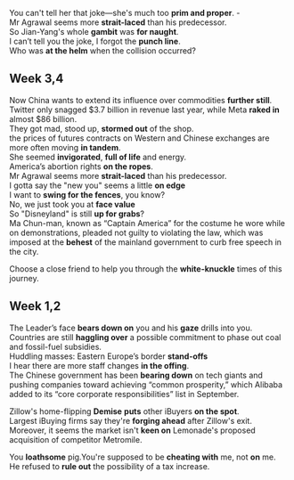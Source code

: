 

You can't tell her that joke—she's much too **prim and proper**. -  
Mr Agrawal seems more **strait-laced** than his predecessor.  
So Jian-Yang's whole **gambit** was **for naught**.  
I can’t tell you the joke, I forgot the **punch line**.  
Who was **at the helm** when the collision occurred?  

## Week 3,4

Now China wants to extend its influence over commodities **further still**.   
Twitter only snagged $3.7 billion in revenue last year, while Meta **raked in** almost $86 billion.  
They got mad, stood up, **stormed out** of the shop.  
the prices of futures contracts on Western and Chinese exchanges are more often moving **in tandem**.  
She seemed **invigorated**, **full of life** and energy.  
America’s abortion rights **on the ropes**.  
Mr Agrawal seems more **strait-laced** than his predecessor.  
I gotta say the "new you" seems a little **on edge**  
I want to **swing for the fences**, you know?  
No, we just took you at **face value**  
So "Disneyland" is still **up for grabs**?    
Ma Chun-man, known as “Captain America” for the costume he wore while on demonstrations, pleaded not guilty to violating the law, which was imposed at the **behest** of the mainland government to curb free speech in the city.   

Choose a close friend to help you through the **white-knuckle** times of this journey.  

## Week 1,2

The Leader’s face **bears down on** you and his **gaze** drills into you.  
Countries are still **haggling over** a possible commitment to phase out coal and fossil-fuel subsidies.  
Huddling masses: Eastern Europe’s border **stand-offs**  
I hear there are more staff changes **in the offing**.  
The Chinese government has been **bearing down** on tech giants and pushing companies toward achieving “common prosperity,” which Alibaba added to its “core corporate responsibilities” list in September.  

Zillow's home-flipping **Demise** **puts** other iBuyers **on the spot**.  
Largest iBuying firms say they're **forging ahead** after Zillow's exit.  
Moreover, it seems the market isn't **keen on** Lemonade's proposed acquisition of competitor Metromile.  

You **loathsome** pig.You're supposed to be **cheating with** me, not **on** me.  
He refused to **rule out** the possibility of a tax increase.  

